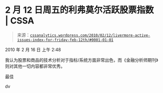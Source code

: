 <!--yml

分类：未分类

日期：2024 年 5 月 12 日 18:36:09

-->

# 2 月 12 日周五的利弗莫尔活跃股票指数 | CSSA

> 来源：[`cssanalytics.wordpress.com/2010/02/12/livermore-active-issues-index-for-friday-feb-12th/#0001-01-01`](https://cssanalytics.wordpress.com/2010/02/12/livermore-active-issues-index-for-friday-feb-12th/#0001-01-01)

2010 年 2 月 16 日 上午 2:48

我认为股票和商品的技术分析对于指标/系统方面非常出色，而《金融分析师期刊》则对其他一切内容都非常优秀。

最佳

dv
